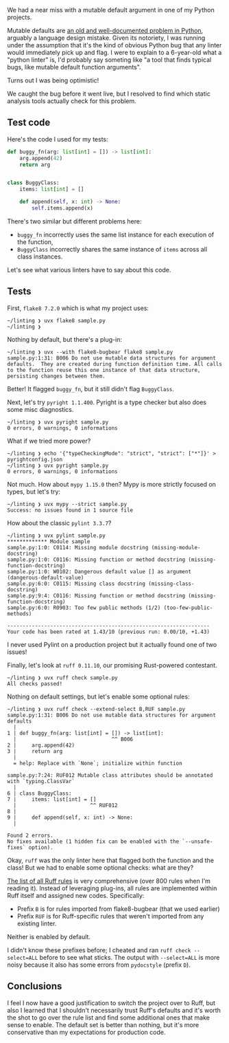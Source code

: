<!--
.. title: The most common Python trap & how to find it
.. slug: most-common-python-trap
.. date: 2025-05-18
.. tags: python,ruff
.. category: dev
.. link:
.. description:
.. type: text
-->

We had a near miss with a mutable default argument in one of my Python projects.

Mutable defaults are [an old and well-documented problem in Python](https://docs.python-guide.org/writing/gotchas/), arguably a language design mistake. Given its notoriety, I was running under the assumption that it's the kind of obvious Python bug that any linter would immediately pick up and flag. I were to explain to a 6-year-old what a "python linter" is, I'd probably say someting like "a tool that finds typical bugs, like mutable default function arguments".

Turns out I was being optimistic!

We caught the bug before it went live, but I resolved to find which static analysis tools actually check for this problem.

<!--more-->

## Test code

Here's the code I used for my tests:

```python
def buggy_fn(arg: list[int] = []) -> list[int]:
    arg.append(42)
    return arg


class BuggyClass:
    items: list[int] = []

    def append(self, x: int) -> None:
        self.items.append(x)

```

There's two similar but different problems here:

- `buggy_fn` incorrectly uses the same list instance for each execution of the function,
- `BuggyClass` incorrectly shares the same instance of `items` across all class instances. 


Let's see what various linters have to say about this code.

## Tests

First, `flake8 7.2.0` which is what my project uses:

```
~/linting ❯ uvx flake8 sample.py
~/linting ❯ 
```

Nothing by default, but there's a plug-in:

```
~/linting ❯ uvx --with flake8-bugbear flake8 sample.py
sample.py:1:31: B006 Do not use mutable data structures for argument defaults.  They are created during function definition time. All calls to the function reuse this one instance of that data structure, persisting changes between them.
```

Better! It flagged `buggy_fn`, but it still didn't flag `BuggyClass`.

Next, let's try `pyright 1.1.400`. Pyright is a type checker but also does some misc diagnostics.

```
~/linting ❯ uvx pyright sample.py
0 errors, 0 warnings, 0 informations 
```

What if we tried more power?

```
~/linting ❯ echo '{"typeCheckingMode": "strict", "strict": ["*"]}' > pyrightconfig.json
~/linting ❯ uvx pyright sample.py
0 errors, 0 warnings, 0 informations 
```

Not much. How about `mypy 1.15.0` then? Mypy is more strictly focused on types, but let's try:

```
~/linting ❯ uvx mypy --strict sample.py
Success: no issues found in 1 source file
```

How about the classic `pylint 3.3.7`?

```
~/linting ❯ uvx pylint sample.py
************* Module sample
sample.py:1:0: C0114: Missing module docstring (missing-module-docstring)
sample.py:1:0: C0116: Missing function or method docstring (missing-function-docstring)
sample.py:1:0: W0102: Dangerous default value [] as argument (dangerous-default-value)
sample.py:6:0: C0115: Missing class docstring (missing-class-docstring)
sample.py:9:4: C0116: Missing function or method docstring (missing-function-docstring)
sample.py:6:0: R0903: Too few public methods (1/2) (too-few-public-methods)

------------------------------------------------------------------
Your code has been rated at 1.43/10 (previous run: 0.00/10, +1.43)
```

I never used Pylint on a production project but it actually found one of two issues!

Finally, let's look at `ruff 0.11.10`, our promising Rust-powered contestant.

```
~/linting ❯ uvx ruff check sample.py
All checks passed!
```

Nothing on default settings, but let's enable some optional rules:

```
~/linting ❯ uvx ruff check --extend-select B,RUF sample.py
sample.py:1:31: B006 Do not use mutable data structures for argument defaults
  |
1 | def buggy_fn(arg: list[int] = []) -> list[int]:
  |                               ^^ B006
2 |     arg.append(42)
3 |     return arg
  |
  = help: Replace with `None`; initialize within function

sample.py:7:24: RUF012 Mutable class attributes should be annotated with `typing.ClassVar`
  |
6 | class BuggyClass:
7 |     items: list[int] = []
  |                        ^^ RUF012
8 |
9 |     def append(self, x: int) -> None:
  |

Found 2 errors.
No fixes available (1 hidden fix can be enabled with the `--unsafe-fixes` option).
```

Okay, `ruff` was the only linter here that flagged both the function and the class! But we had to enable some optional checks: what are they?

[The list of all Ruff rules](https://docs.astral.sh/ruff/rules/) is very comprehensive (over 800 rules when I'm reading it). Instead of leveraging plug-ins, all rules are implemented within Ruff itself and assigned new codes. Specifically:

- Prefix `B` is for rules imported from flake8-bugbear (that we used earlier)
- Prefix `RUF` is for Ruff-specific rules that weren't imported from any existing linter.

Neither is enabled by default.

I didn't know these prefixes before; I cheated and ran `ruff check --select=ALL` before to see what sticks. The output with `--select=ALL` is more noisy because it also has some errors from `pydocstyle` (prefix `D`).

## Conclusions

I feel I now have a good justification to switch the project over to Ruff, but also I learned that I shouldn't necessarily trust Ruff's defaults and it's worth the shot to go over the rule list and find some additional ones that make sense to enable. The default set is better than nothing, but it's more conservative than my expectations for production code.
